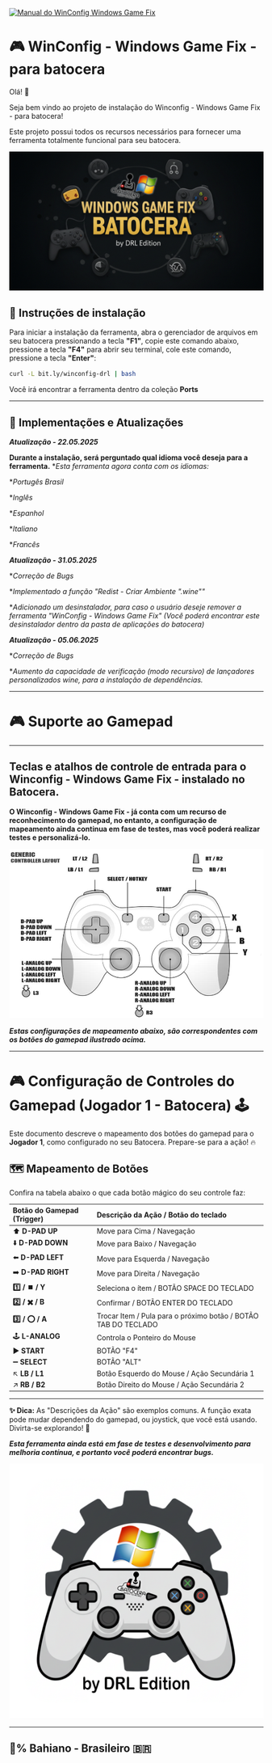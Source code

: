[![Manual do WinConfig Windows Game Fix](https://img.shields.io/badge/Manual%20do%20WinConfig%20Windows%20Game%20Fix-Clique%20Aqui-blue?style=for-the-badge)](https://github.com/DRLEdition19/DRLEdition_Interface/blob/main/extra/README_MANUAL_WINCONFIG.md#-instru%C3%A7%C3%B5es-de-instala%C3%A7%C3%A3o)

# 🎮 WinConfig - Windows Game Fix - para batocera

Olá! 👋

Seja bem vindo ao projeto de instalação do Winconfig - Windows Game Fix - para batocera!

Este projeto possui todos os recursos necessários para fornecer uma ferramenta totalmente funcional para seu batocera.

![image](https://github.com/DRLEdition19/DRLEdition_Interface/blob/main/extra/Windows%20Game%20Fix%20on%20Batocera.png?raw=true)

## 🚀 Instruções de instalação

Para iniciar a instalação da ferramenta, abra o gerenciador de arquivos em seu batocera pressionando a tecla **"F1"**, copie este comando abaixo, pressione a tecla **"F4"** para abrir seu terminal, cole este comando, pressione a tecla **"Enter"**:

```sh
curl -L bit.ly/winconfig-drl | bash
```

Você irá encontrar a ferramenta dentro da coleção **Ports**

---
## 🧩 Implementações e Atualizações
***Atualização - 22.05.2025***

**Durante a instalação, será perguntado qual idioma você deseja para a ferramenta.**
**Esta ferramenta agora conta com os idiomas:*

**Portugês Brasil*

**Inglês*

**Espanhol*

**Italiano*

**Francês*


***Atualização - 31.05.2025***

**Correção de Bugs*

**Implementado a função "Redist - Criar Ambiente ".wine""*

**Adicionado um desinstalador, para caso o usuário deseje remover a ferramenta "WinConfig - Windows Game Fix" (Você poderá encontrar este desinstalador dentro da pasta de aplicações do batocera)*


***Atualização - 05.06.2025***

**Correção de Bugs*

**Aumento da capacidade de verificação (modo recursivo) de lançadores personalizados wine, para a instalação de dependências.*

---
# 🎮 Suporte ao Gamepad
---
## Teclas e atalhos de controle de entrada para o Winconfig - Windows Game Fix - instalado no Batocera.

**O Winconfig - Windows Game Fix - já conta com um recurso de reconhecimento do gamepad, no entanto, a configuração de mapeamento ainda continua em fase de testes, mas você poderá realizar testes e personalizá-lo.**

![image](https://github.com/DRLEdition19/DRLEdition_Interface/blob/main/extra/joytick.jpg?raw=true)

***Estas configurações de mapeamento abaixo, são correspondentes com os botões do gamepad ilustrado acima.***

---

# 🎮 Configuração de Controles do Gamepad (Jogador 1 - Batocera) 🕹️

Este documento descreve o mapeamento dos botões do gamepad para o **Jogador 1**, como configurado no seu Batocera. Prepare-se para a ação! 🔥

## 🗺️ Mapeamento de Botões

Confira na tabela abaixo o que cada botão mágico do seu controle faz:

| Botão do Gamepad (Trigger) | Descrição da Ação / Botão do teclado |
| :------------------------- | :----------------------- |
| ⬆️ **D-PAD UP**                    | Move para Cima / Navegação  |
| ⬇️ **D-PAD DOWN**                  | Move para Baixo / Navegação |
| ⬅️ **D-PAD LEFT**                  | Move para Esquerda / Navegação |
| ➡️ **D-PAD RIGHT**                 | Move para Direita / Navegação |
| **1️⃣ / ⏹️ / Y**                     | Seleciona o ítem / BOTÃO SPACE DO TECLADO|
| **2️⃣ / ✖️ / B**                     | Confirmar / BOTÃO ENTER DO TECLADO|
| **3️⃣ / ⭕ / A**                     | Trocar Item / Pula para o próximo botão / BOTÃO TAB DO TECLADO |
| 🕹️ **L-ANALOG**             | Controla o Ponteiro do Mouse |
| ▶️ **START**                 | BOTÃO "F4"   |
| ➖ **SELECT**                | BOTÃO "ALT" |
| ↖️ **LB / L1**        | Botão Esquerdo do Mouse / Ação Secundária 1 |
| ↗️ **RB / B2**       | Botão Direito do Mouse / Ação Secundária 2 |

---

**✨ Dica:** As "Descrições da Ação" são exemplos comuns. A função exata pode mudar dependendo do gamepad, ou joystick, que você está usando. Divirta-se explorando! 🎉

***Esta ferramenta ainda está em fase de testes e desenvolvimento para melhoria contínua, e portanto você poderá encontrar bugs.***

![image](https://github.com/DRLEdition19/DRLEdition_Interface/blob/main/extra/Windows%20Game%20Fix%20on%20Batocera%20-%20logo.png?raw=true)

---
## 💯% Bahiano - Brasileiro 🇧🇷
